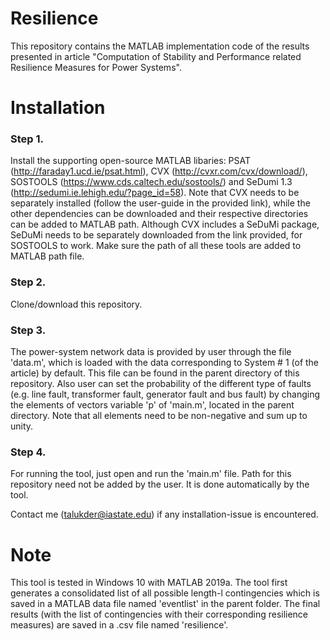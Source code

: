 # Resilience
This repository contains the MATLAB implementation code of the results presented in article "Computation of Stability and Performance related Resilience Measures for Power Systems".

# Installation 
### Step 1. 
Install the supporting open-source MATLAB libaries: PSAT (http://faraday1.ucd.ie/psat.html), CVX (http://cvxr.com/cvx/download/), SOSTOOLS (https://www.cds.caltech.edu/sostools/) and SeDumi 1.3 (http://sedumi.ie.lehigh.edu/?page_id=58). Note that CVX needs to be separately installed (follow the user-guide in the provided link), while the other dependencies can be downloaded and their respective directories can be added to MATLAB path. Although CVX includes a SeDuMi package, SeDuMi needs to be separately downloaded from the link provided, for SOSTOOLS to work. Make sure the path of all these tools are added to MATLAB path file.  

### Step 2.
Clone/download this repository.

### Step 3.
The power-system network data is provided by user through the file 'data.m', which is loaded with the data corresponding to System # 1 (of the article) by default. This file can be found in the parent directory of this repository. Also user can set the probability of the different type of faults (e.g. line fault, transformer fault, generator fault and bus fault) by changing the elements of vectors variable 'p' of 'main.m', located in the parent directory. Note that all elements need to be non-negative and sum up to unity.

### Step 4.
For running the tool, just open and run the 'main.m' file. Path for this repository need not be added by the user. It is done automatically by the tool.

Contact me (talukder@iastate.edu) if any installation-issue is encountered.

# Note
This tool is tested in Windows 10 with MATLAB 2019a. The tool first generates a consolidated list of all possible length-l contingencies which is saved in a MATLAB data file named 'eventlist' in the parent folder. The final results (with the list of contingencies with their corresponding resilience measures) are saved in a .csv file named 'resilience'.


